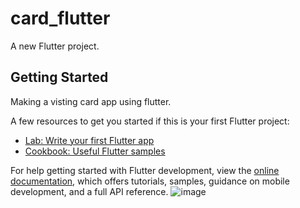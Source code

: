 # card_flutter

A new Flutter project.

## Getting Started

Making a visting card app using flutter.

A few resources to get you started if this is your first Flutter project:

- [Lab: Write your first Flutter app](https://docs.flutter.dev/get-started/codelab)
- [Cookbook: Useful Flutter samples](https://docs.flutter.dev/cookbook)

For help getting started with Flutter development, view the
[online documentation](https://docs.flutter.dev/), which offers tutorials,
samples, guidance on mobile development, and a full API reference.
![image](https://github.com/Asmit8083/card_flutter/assets/98277632/b23d2e4f-53da-4a35-b305-8747d7567a3c)

